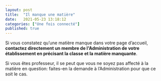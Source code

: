 ```yaml
---
layout: post
title:  "Il manque une matière"
date:   2021-05-23 13:18:12
categories: ["Une fois connecté"]
published: true
---
```


Si vous constatez qu’une matière manque dans votre page d’accueil, **contactez directement un membre de l'Administration de votre établissement en précisant la classe et la matière manquante**.  

Si vous êtes professeur, il se peut que vous ne soyez pas affecté à la matière en question: faites-en la demande à l’Administration pour que ce soit le cas.